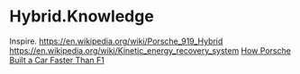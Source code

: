 # Hybrid.Knowledge
Inspire. https://en.wikipedia.org/wiki/Porsche_919_Hybrid https://en.wikipedia.org/wiki/Kinetic_energy_recovery_system [How Porsche Built a Car Faster Than F1](https://youtu.be/J7bG9sP0jGg)
